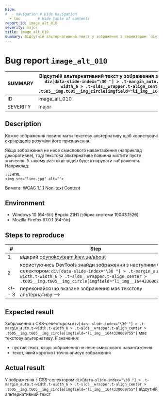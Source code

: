 ```yaml
---
hide:
#  - navigation # Hide navigation
  - toc        # Hide table of contents
report_id: image_alt_010
severity: major
title: image_alt_010
summary: Відсутній альтернативний текст у зображення з селектором `div[data-slide-index="\30 "] > .t-margin_auto.t-width.t-width_6 > .t-slds__wrapper.t-align_center > .t605__img.t605__img_circle[imgfield="li_img__1644330069755"]`
---
```

# Bug report `image_alt_010`

SUMMARY|Відсутній альтернативний текст у зображення з селектором `div[data-slide-index="\30 "] > .t-margin_auto.t-width.t-width_6 > .t-slds__wrapper.t-align_center > .t605__img.t605__img_circle[imgfield="li_img__1644330069755"]`
-|-
ID|image_alt_010
SEVERITY|major

## Description

Кожне зображення повино мати текстову альтернативу 
щоб користувачі скрінрідерів розуміли його призначення. 

Якщо зображення не несе смислового навантаження (наприклад декоративне), 
тоді текстова альтернатива повинна містити пусте значення. 
У такому разі скрінрідер буде ігнорувати зображення.
Наприклад:

    :::HTML
    <img src="line.jpg" alt="">

Вимога: [WCAG 1.1.1 Non-text Content](https://www.w3.org/TR/WCAG21/#non-text-content)

## Environment

- Windows 10 (64-біт) Версія 21H1 (збірка системи 19043.1526)
- Mozilla Firefox 97.0.1 (64-біт)

## Steps to reproduce

|#|Step|
-|-
1|відкрий [odynokovteam.kiev.ua/about](http://odynokovteam.kiev.ua/about)
2|користуючись DevTools знайди зображення з наступним CSS-селектором: `div[data-slide-index="\30 "] > .t-margin_auto.t-width.t-width_6 > .t-slds__wrapper.t-align_center > .t605__img.t605__img_circle[imgfield="li_img__1644330069755"]`
<!-- 3|переконайся що вказане зображення має текстову альтернативу -->

## Expected result

Зображення з CSS-селектором `div[data-slide-index="\30 "] > .t-margin_auto.t-width.t-width_6 > .t-slds__wrapper.t-align_center > .t605__img.t605__img_circle[imgfield="li_img__1644330069755"]` має текстову альтернативу. 
Її значення:

- пустий текст, якщо зображення не несе смислового навантаження
- текст, який коротко і точно описує зображення

## Actual result

У зображення з CSS-селектором `div[data-slide-index="\30 "] > .t-margin_auto.t-width.t-width_6 > .t-slds__wrapper.t-align_center > .t605__img.t605__img_circle[imgfield="li_img__1644330069755"]` 
відсутній альтернативний текст